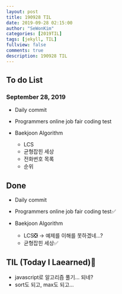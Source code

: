 ```yaml
---
layout: post
title: 190928 TIL
date: 2019-09-28 02:15:00
author: "SeWonKim"
categories: [2019TIL]
tags: [jekyll, TIL]
fullview: false
comments: true
description: 190928 TIL
---
```


## To do List

### September 28, 2019

- Daily commit
- Programmers online job fair coding test
- Baekjoon Algorithm

  - LCS
  - 균형잡힌 세상
  - 전화번호 목록
  - 순위

## Done

- Daily commit
- Programmers online job fair coding test✅
- Baekjoon Algorithm

  - LCS❎ -> 예제를 이해를 못하겠네...?
  - 균형잡힌 세상✅

## TIL (Today I Laearned)🤔

- javascript로 알고리즘 풀기... 되네?
- sort도 되고, max도 되고...
